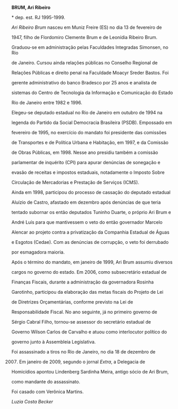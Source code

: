 **BRUM, Ari Ribeiro**



\* dep. est. RJ 1995-1999.



*Ari Ribeiro Brum* nasceu em Muniz Freire (ES) no dia 13 de fevereiro de

1947, filho de Flordomiro Clemente Brum e de Leonídia Ribeiro Brum.



Graduou-se em administração pelas Faculdades Integradas Simonsen, no Rio

de Janeiro. Cursou ainda relações públicas no Conselho Regional de

Relações Públicas e direito penal na Faculdade Moacyr Sreder Bastos. Foi

gerente administrativo do banco Bradesco por 25 anos e analista de

sistemas do Centro de Tecnologia da Informação e Comunicação do Estado

Rio de Janeiro entre 1982 e 1996.



Elegeu-se deputado estadual no Rio de Janeiro em outubro de 1994 na

legenda do Partido da Social Democracia Brasileira (PSDB). Empossado em

fevereiro de 1995, no exercício do mandato foi presidente das comissões

de Transportes e de Política Urbana e Habitação, em 1997, e da Comissão

de Obras Públicas, em 1998. Nesse ano presidiu também a comissão

parlamentar de inquérito (CPI) para apurar denúncias de sonegação e

evasão de receitas e impostos estaduais, notadamente o Imposto Sobre

Circulação de Mercadorias e Prestação de Serviços (ICMS).



Ainda em 1998, participou do processo de cassação do deputado estadual

Aluízio de Castro, afastado em dezembro após denúncias de que teria

tentado subornar os então deputados Tuninho Duarte, o próprio Ari Brum e

André Luís para que mantivessem o veto do então governador Marcelo

Alencar ao projeto contra a privatização da Companhia Estadual de Águas

e Esgotos (Cedae). Com as denúncias de corrupção, o veto foi derrubado

por esmagadora maioria.



Após o término do mandato, em janeiro de 1999, Ari Brum assumiu diversos

cargos no governo do estado. Em 2006, como subsecretário estadual de

Finanças Fiscais, durante a administração da governadora Rosinha

Garotinho, participou da elaboração das metas fiscais do Projeto de Lei

de Diretrizes Orçamentárias, conforme previsto na Lei de

Responsabilidade Fiscal. No ano seguinte, já no primeiro governo de

Sérgio Cabral Filho, tornou-se assessor do secretário estadual de

Governo Wilson Carlos de Carvalho e atuou como interlocutor político do

governo junto à Assembleia Legislativa.



Foi assassinado a tiros no Rio de Janeiro, no dia 18 de dezembro de

2007. Em janeiro de 2009, segundo o jornal *Extra*, a Delegacia de

Homicídios apontou Lindenberg Sardinha Meira, antigo sócio de Ari Brum,

como mandante do assassinato.



Foi casado com Verônica Martins.



*Luzia Costa Becker*



